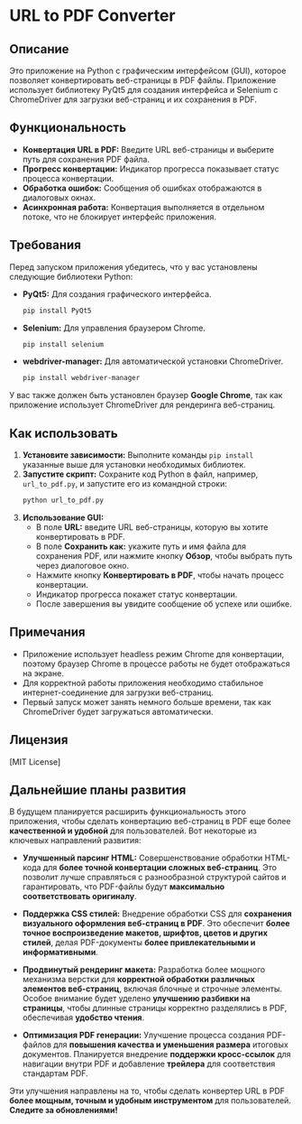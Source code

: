 # URL to PDF Converter

## Описание

Это приложение на Python с графическим интерфейсом (GUI), которое позволяет конвертировать веб-страницы в PDF файлы. Приложение использует библиотеку PyQt5 для создания интерфейса и Selenium с ChromeDriver для загрузки веб-страниц и их сохранения в PDF.

## Функциональность

*   **Конвертация URL в PDF:**  Введите URL веб-страницы и выберите путь для сохранения PDF файла.
*   **Прогресс конвертации:**  Индикатор прогресса показывает статус процесса конвертации.
*   **Обработка ошибок:**  Сообщения об ошибках отображаются в диалоговых окнах.
*   **Асинхронная работа:**  Конвертация выполняется в отдельном потоке, что не блокирует интерфейс приложения.

## Требования

Перед запуском приложения убедитесь, что у вас установлены следующие библиотеки Python:

*   **PyQt5:**  Для создания графического интерфейса.
    ```bash
    pip install PyQt5
    ```
*   **Selenium:** Для управления браузером Chrome.
    ```bash
    pip install selenium
    ```
*   **webdriver-manager:** Для автоматической установки ChromeDriver.
    ```bash
    pip install webdriver-manager
    ```

У вас также должен быть установлен браузер **Google Chrome**, так как приложение использует ChromeDriver для рендеринга веб-страниц.

## Как использовать

1.  **Установите зависимости:** Выполните команды `pip install` указанные выше для установки необходимых библиотек.
2.  **Запустите скрипт:**  Сохраните код Python в файл, например, `url_to_pdf.py`, и запустите его из командной строки:
    ```bash
    python url_to_pdf.py
    ```
3.  **Использование GUI:**
    *   В поле **URL:** введите URL веб-страницы, которую вы хотите конвертировать в PDF.
    *   В поле **Сохранить как:** укажите путь и имя файла для сохранения PDF, или нажмите кнопку **Обзор**, чтобы выбрать путь через диалоговое окно.
    *   Нажмите кнопку **Конвертировать в PDF**, чтобы начать процесс конвертации.
    *   Индикатор прогресса покажет статус конвертации.
    *   После завершения вы увидите сообщение об успехе или ошибке.

## Примечания

*   Приложение использует headless режим Chrome для конвертации, поэтому браузер Chrome в процессе работы не будет отображаться на экране.
*   Для корректной работы приложения необходимо стабильное интернет-соединение для загрузки веб-страниц.
*   Первый запуск может занять немного больше времени, так как ChromeDriver будет загружаться автоматически.

## Лицензия
[MIT License]

## Дальнейшие планы развития

В будущем планируется расширить функциональность этого приложения, чтобы сделать конвертацию веб-страниц в PDF еще более **качественной и удобной** для пользователей.  Вот некоторые из ключевых направлений развития:

*   **Улучшенный парсинг HTML:** Совершенствование обработки HTML-кода для **более точной конвертации сложных веб-страниц**. Это позволит лучше справляться с разнообразной структурой сайтов и гарантировать, что PDF-файлы будут **максимально соответствовать оригиналу**.

*   **Поддержка CSS стилей:** Внедрение обработки CSS для **сохранения визуального оформления веб-страниц в PDF**. Это обеспечит **более точное воспроизведение макетов, шрифтов, цветов и других стилей**, делая PDF-документы **более привлекательными и информативными**.

*   **Продвинутый рендеринг макета:** Разработка более мощного механизма верстки для **корректной обработки различных элементов веб-страниц**, включая блочные и строчные элементы. Особое внимание будет уделено **улучшению разбивки на страницы**, чтобы длинные страницы корректно разделялись в PDF, обеспечивая **удобство чтения**.

*   **Оптимизация PDF генерации:** Улучшение процесса создания PDF-файлов для **повышения качества и уменьшения размера** итоговых документов. Планируется внедрение **поддержки кросс-ссылок** для навигации внутри PDF и добавление **трейлера** для соответствия стандартам PDF.

Эти улучшения направлены на то, чтобы сделать конвертер URL в PDF **более мощным, точным и удобным инструментом** для пользователей.  **Следите за обновлениями!**
